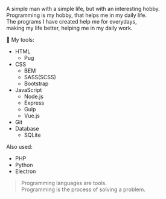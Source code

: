 A simple man with a simple life, but with an interesting hobby.  
Programming is my hobby, that helps me in my daily life.   
The programs I have created help me for everydays,   
making my life better, helping me in my daily work.  

:hammer: My tools:
- HTML
  - Pug
- CSS
  - BEM
  - SASS(SCSS)
  - Bootstrap
- JavaScript
  - Node.js  
  - Express  
  - Gulp  
  - Vue.js  
- Git
- Database
  - SQLite  
 
Also used:
- PHP  
- Python  
- Electron  

> Programming languages are tools.  
> Programming is the process of solving a problem.
